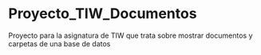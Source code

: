 # Proyecto_TIW_Documentos
Proyecto para la asignatura de TIW que trata sobre mostrar documentos y carpetas de una base de datos
